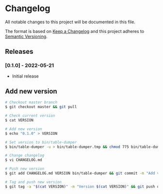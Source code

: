 # Changelog

All notable changes to this project will be documented in this file.

The format is based on [Keep a Changelog](http://keepachangelog.com/en/1.0.0/)
and this project adheres to [Semantic Versioning](http://semver.org/spec/v2.0.0.html).

## Releases

### [0.1.0] - 2022-05-21

* Initial release

## Add new version

```bash
# Checkout master branch
$ git checkout master && git pull

# Check current version
$ cat VERSION

# Add new version
$ echo "0.1.0" > VERSION

# Set version to bin/table-dumper
$ bin/table-dumper -u > bin/table-dumper.tmp && chmod 775 bin/table-dumper.tmp && mv bin/table-dumper.tmp bin/table-dumper

# Change changelog
$ vi CHANGELOG.md

# Push new version
$ git add CHANGELOG.md VERSION bin/table-dumper && git commit -m "Add version $(cat VERSION)" && git push

# Tag and push new version
$ git tag -a "$(cat VERSION)" -m "Version $(cat VERSION)" && git push origin "$(cat VERSION)"
```